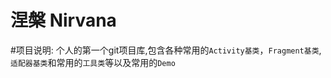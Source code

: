 涅槃 Nirvana
=====
#项目说明:
个人的第一个git项目库,包含各种常用的`Activity基类`，`Fragment基类`, `适配器基类`和常用的`工具类`等以及常用的`Demo`

